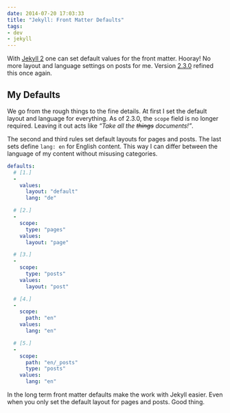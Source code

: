 ```yaml
---
date: 2014-07-20 17:03:33
title: "Jekyll: Front Matter Defaults"
tags:
- dev
- jekyll
---
```

With [Jekyll 2](http://jekyllrb.com/news/2014/05/06/jekyll-turns-2-0-0/) one can set default values for the front matter. Hooray! No more layout and language settings on posts for me. Version [2.3.0](http://jekyllrb.com/news/2014/08/11/jekyll-2-3-0-released/) refined this once again.

## My Defaults

We go from the rough things to the fine details. At first I set the default layout and language for everything. As of 2.3.0, the `scope` field is no longer required. Leaving it out acts like _“Take all the <del>things</del> documents!”_.

The second and third rules set default layouts for pages and posts. The last sets define `lang: en` for English content. This way I can differ between the language of my content without misusing categories.

```yaml
defaults:
  # [1.]
  -
    values:
      layout: "default"
      lang: "de"

  # [2.]
  -
    scope:
      type: "pages"
    values:
      layout: "page"

  # [3.]
  -
    scope:
      type: "posts"
    values:
      layout: "post"

  # [4.]
  -
    scope:
      path: "en"
    values:
      lang: "en"

  # [5.]
  -
    scope:
      path: "en/_posts"
      type: "posts"
    values:
      lang: "en"
```

In the long term front matter defaults make the work with Jekyll easier. Even when you only set the default layout for pages and posts. Good thing.
